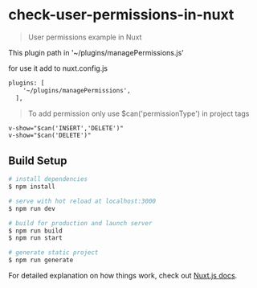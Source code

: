 # check-user-permissions-in-nuxt

> User permissions example in Nuxt
>

This plugin path in '~/plugins/managePermissions.js'

for use it  add to nuxt.config.js
```html
plugins: [
    '~/plugins/managePermissions',
  ],
```

> To add permission only use $can('permissionType') in project tags
```html
v-show="$can('INSERT','DELETE')"
v-show="$can('DELETE')"
```

## Build Setup

```bash
# install dependencies
$ npm install

# serve with hot reload at localhost:3000
$ npm run dev

# build for production and launch server
$ npm run build
$ npm run start

# generate static project
$ npm run generate
```

For detailed explanation on how things work, check out [Nuxt.js docs](https://nuxtjs.org).
